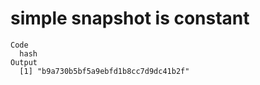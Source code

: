 # simple snapshot is constant

    Code
      hash
    Output
      [1] "b9a730b5bf5a9ebfd1b8cc7d9dc41b2f"

